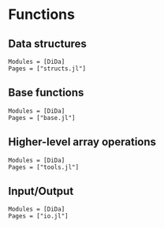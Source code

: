 # Functions

## Data structures

```@autodocs
Modules = [DiDa]
Pages = ["structs.jl"]
```

## Base functions

```@autodocs
Modules = [DiDa]
Pages = ["base.jl"]
```

## Higher-level array operations

```@autodocs
Modules = [DiDa]
Pages = ["tools.jl"]
```

## Input/Output

```@autodocs
Modules = [DiDa]
Pages = ["io.jl"]
```
